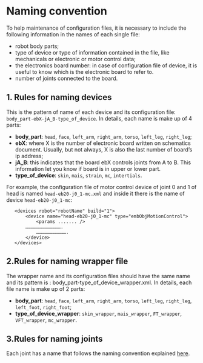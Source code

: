 # Naming convention

To help maintenance of configuration files, it is necessary to include the following information in the names of each single file:

 - robot body parts;
 - type of device or type of information contained in the file, like mechanicals or electronic or motor control data;
 - the electronics board number: in case of configuration file of device, it is useful to know which is the electronic board to refer to.
 - number of joints connected to the board.

## **1. Rules for naming devices**
This is the pattern of name of each device and its configuration file: `body_part-ebX-jA_B-type_of_device`. In details, each name is make up of 4 parts:

 - __body_part__: `head`, `face`, `left_arm`, `right_arm`, `torso`, `left_leg`, `right_leg`;
 - __ebX__: where X is the number of electronic board written on schematics document. Usually, but not always, X is also the last number of board’s ip address;
 - __jA_B__: this indicates that the board ebX controls joints from A to B. This information let you know if board is in upper or lower part.
 - __type_of_device__: `skin`, `mais`, `strain`, `mc`, `intertials`.

 For example, the configuration file of motor control device of joint 0 and 1 of head is named `head-eb20-j0_1-mc.xml` and inside it there is the name of device `head-eb20-j0_1-mc`:

 ```
    <devices robot="robotName" build="1">
        <device name="head-eb20-j0_1-mc" type="embObjMotionControl">
            <params ....... />
    	………………………………….
            …………………………….
        </device>
    </devices>
 ```


## **2.Rules for naming wrapper file**
The wrapper name and its configuration files should have the same name and its pattern is : body_part-type_of_device_wrapper.xml. In details, each file name is make up of 2 parts:

 - __body_part__:  `head`, `face`, `left_arm`, `right_arm`, `torso`, `left_leg`, `right_leg`, `left_foot`, `right_foot`;
 - __type_of_device_wrapper__: `skin_wrapper`, `mais_wrapper`, `FT_wrapper`, `VFT_wrapper`, `mc_wrapper`.

## **3.Rules for naming joints**
Each joint has a name that follows the naming convention explained [here](../../icub_kinematics/icub-joints/icub-joints.md).